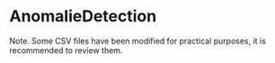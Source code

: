 # AnomalieDetection


Note. Some CSV files have been modified for practical purposes, it is recommended to review them.
